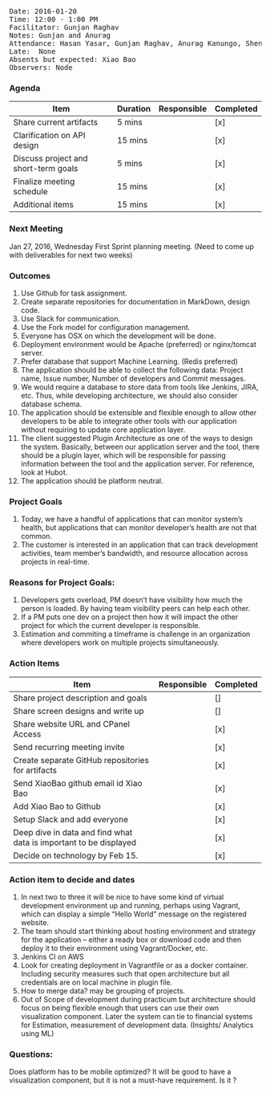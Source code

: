 <pre>
Date: 2016-01-20
Time: 12:00 - 1:00 PM
Facilitator: Gunjan Raghav
Notes: Gunjan and Anurag
Attendance: Hasan Yasar, Gunjan Raghav, Anurag Kanungo, Shengrong Liu
Late:  None
Absents but expected: Xiao Bao
Observers: Node
</pre>

### Agenda

| Item                                 | Duration | Responsible | Completed   |
|--------------------------------------|----------|-------------|-------------|
| Share current artifacts              | 5 mins   |             |   [x]       |
| Clarification on API design          | 15 mins  |             |   [x]       |
| Discuss project and short-term goals | 5 mins   |             |   [x]       |
| Finalize meeting schedule            | 15 mins  |             |   [x]       |
| Additional items                     | 15 mins  |             |   [x]       |

### Next Meeting
Jan 27, 2016, Wednesday
First Sprint planning meeting. (Need to come up with deliverables for next two weeks)


### Outcomes
1.	Use Github for task assignment.
2.	Create separate repositories for documentation in MarkDown, design code.
3.	Use Slack for communication.
4.	Use the Fork model for configuration management.
5.	Everyone has OSX on which the development will be done.
6.	Deployment environment would be Apache (preferred) or nginx/tomcat server.
7.	Prefer database that support Machine Learning. (Redis preferred)
8.	The application should be able to collect the following data: Project name, Issue number, Number of developers and Commit messages.
9.	We would require a database to store data from tools like Jenkins, JIRA, etc. Thus, while developing architecture, we should also consider database schema.
10.	The application should be extensible and flexible enough to allow other developers to be able to integrate other tools with our application without requiring to update core application layer.
11.	The client suggested Plugin Architecture as one of the ways to design the system. Basically, between our application server and the tool, there should be a plugin layer, which will be responsible for passing information between the tool and the application server.  For reference, look at Hubot.
12.	The application should be platform neutral. 


### Project Goals
1.	Today, we have a handful of applications that can monitor system’s health, but applications that can monitor developer’s health are not that common. 
2.	The customer is interested in an application that can track development activities, team member’s bandwidth, and resource allocation across projects in real-time. 

### Reasons for Project Goals:
1. Developers gets overload, PM doesn’t have visibility how much the person is loaded. By having team visibility peers can help each other.
2. If a PM puts one dev on a project then how it will impact the other project for which the current developer is responsible.
3. Estimation and commiting a timeframe is challenge in an organization where developers work on multiple projects simultaneously.


### Action Items
| Item                                               | Responsible | Completed   |
|----------------------------------------------------|-------------|-------------|
| Share project description and goals                |             |   []        |
| Share screen designs and write up                  |             |  []         |
| Share website URL and CPanel Access               |             |   [x]       |
| Send recurring meeting invite                          |             |   [x]       |
| Create separate GitHub repositories for artifacts                                    |             |   [x]       |
| Send XiaoBao github email id  Xiao Bao                          |             |   [x]       |
| Add Xiao Bao to Github                    |             |   [x]       |
| Setup Slack and add everyone                          |             |   [x]       |
| Deep dive in data and find what data is important to be displayed                          |             |   [x]       |
| Decide on technology by Feb 15.                          |             |   [x]       |



### Action item to decide and dates
1. In next two to three it will be nice to have some kind of virtual development environment up and running, perhaps using Vagrant, which can display a simple “Hello World” message on the registered website.
2. The team should start thinking about hosting environment and strategy for the application – either a ready box or download code and then deploy it to their environment using Vagrant/Docker, etc.
3. Jenkins CI on AWS
4. Look for creating deployment in Vagrantfile or as a docker container. Including security measures such that open architecture but all credentials are on local machine in plugin file.
5. How to merge data? may be grouping of projects.
6. Out of Scope of development during practicum but architecture should focus on being flexible enough that users can use their own visualization component. Later the system can tie to financial systems for Estimation, measurement of development data. (Insights/ Analytics using ML)

### Questions:
Does platform has to be mobile optimized?
It will be good to have a visualization component, but it is not a must-have requirement. Is it ?
